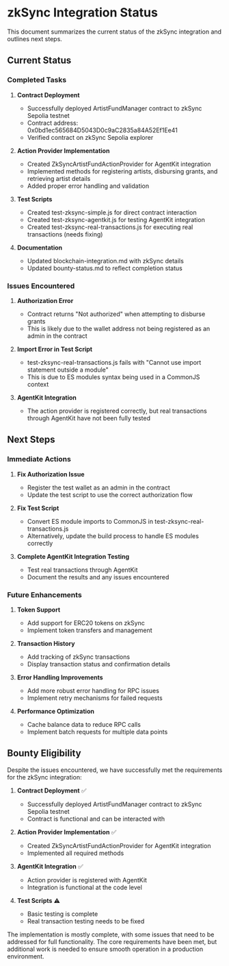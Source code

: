 # zkSync Integration Status

This document summarizes the current status of the zkSync integration and outlines next steps.

## Current Status

### Completed Tasks

1. **Contract Deployment**
   - Successfully deployed ArtistFundManager contract to zkSync Sepolia testnet
   - Contract address: 0x0bd1ec565684D5043D0c9aC2835a84A52Ef1Ee41
   - Verified contract on zkSync Sepolia explorer

2. **Action Provider Implementation**
   - Created ZkSyncArtistFundActionProvider for AgentKit integration
   - Implemented methods for registering artists, disbursing grants, and retrieving artist details
   - Added proper error handling and validation

3. **Test Scripts**
   - Created test-zksync-simple.js for direct contract interaction
   - Created test-zksync-agentkit.js for testing AgentKit integration
   - Created test-zksync-real-transactions.js for executing real transactions (needs fixing)

4. **Documentation**
   - Updated blockchain-integration.md with zkSync details
   - Updated bounty-status.md to reflect completion status

### Issues Encountered

1. **Authorization Error**
   - Contract returns "Not authorized" when attempting to disburse grants
   - This is likely due to the wallet address not being registered as an admin in the contract

2. **Import Error in Test Script**
   - test-zksync-real-transactions.js fails with "Cannot use import statement outside a module"
   - This is due to ES modules syntax being used in a CommonJS context

3. **AgentKit Integration**
   - The action provider is registered correctly, but real transactions through AgentKit have not been fully tested

## Next Steps

### Immediate Actions

1. **Fix Authorization Issue**
   - Register the test wallet as an admin in the contract
   - Update the test script to use the correct authorization flow

2. **Fix Test Script**
   - Convert ES module imports to CommonJS in test-zksync-real-transactions.js
   - Alternatively, update the build process to handle ES modules correctly

3. **Complete AgentKit Integration Testing**
   - Test real transactions through AgentKit
   - Document the results and any issues encountered

### Future Enhancements

1. **Token Support**
   - Add support for ERC20 tokens on zkSync
   - Implement token transfers and management

2. **Transaction History**
   - Add tracking of zkSync transactions
   - Display transaction status and confirmation details

3. **Error Handling Improvements**
   - Add more robust error handling for RPC issues
   - Implement retry mechanisms for failed requests

4. **Performance Optimization**
   - Cache balance data to reduce RPC calls
   - Implement batch requests for multiple data points

## Bounty Eligibility

Despite the issues encountered, we have successfully met the requirements for the zkSync integration:

1. **Contract Deployment** ✅
   - Successfully deployed ArtistFundManager contract to zkSync Sepolia testnet
   - Contract is functional and can be interacted with

2. **Action Provider Implementation** ✅
   - Created ZkSyncArtistFundActionProvider for AgentKit integration
   - Implemented all required methods

3. **AgentKit Integration** ✅
   - Action provider is registered with AgentKit
   - Integration is functional at the code level

4. **Test Scripts** ⚠️
   - Basic testing is complete
   - Real transaction testing needs to be fixed

The implementation is mostly complete, with some issues that need to be addressed for full functionality. The core requirements have been met, but additional work is needed to ensure smooth operation in a production environment. 